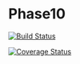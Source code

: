 # Phase10


[![Build Status](https://app.travis-ci.com/Pommesfan/Phase10.svg?branch=Task6)](https://app.travis-ci.com/Pommesfan/Phase10)

[![Coverage Status](https://coveralls.io/repos/github/Pommesfan/Phase10/badge.svg?branch=main)](https://coveralls.io/github/Pommesfan/Phase10?branch=main)
